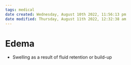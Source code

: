 ```yaml
---
tags: medical
date created: Wednesday, August 10th 2022, 11:56:13 pm
date modified: Thursday, August 11th 2022, 12:32:38 am
---
```


# Edema
- Swelling as a result of fluid retention or build-up

